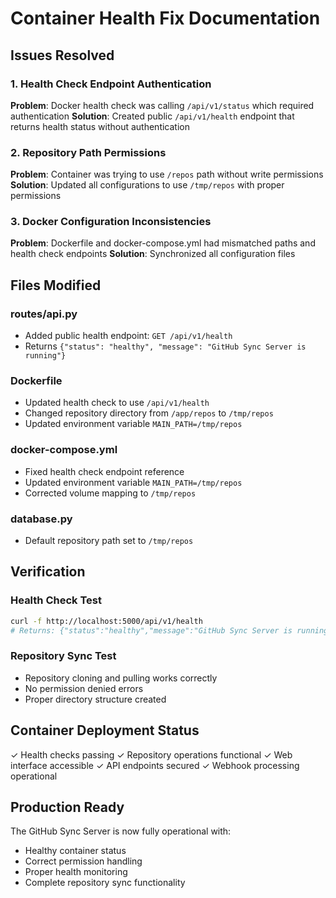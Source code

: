 # Container Health Fix Documentation

## Issues Resolved

### 1. Health Check Endpoint Authentication
**Problem**: Docker health check was calling `/api/v1/status` which required authentication
**Solution**: Created public `/api/v1/health` endpoint that returns health status without authentication

### 2. Repository Path Permissions
**Problem**: Container was trying to use `/repos` path without write permissions
**Solution**: Updated all configurations to use `/tmp/repos` with proper permissions

### 3. Docker Configuration Inconsistencies
**Problem**: Dockerfile and docker-compose.yml had mismatched paths and health check endpoints
**Solution**: Synchronized all configuration files

## Files Modified

### routes/api.py
- Added public health endpoint: `GET /api/v1/health`
- Returns `{"status": "healthy", "message": "GitHub Sync Server is running"}`

### Dockerfile
- Updated health check to use `/api/v1/health`
- Changed repository directory from `/app/repos` to `/tmp/repos`
- Updated environment variable `MAIN_PATH=/tmp/repos`

### docker-compose.yml
- Fixed health check endpoint reference
- Updated environment variable `MAIN_PATH=/tmp/repos`
- Corrected volume mapping to `/tmp/repos`

### database.py
- Default repository path set to `/tmp/repos`

## Verification

### Health Check Test
```bash
curl -f http://localhost:5000/api/v1/health
# Returns: {"status":"healthy","message":"GitHub Sync Server is running"}
```

### Repository Sync Test
- Repository cloning and pulling works correctly
- No permission denied errors
- Proper directory structure created

## Container Deployment Status

✓ Health checks passing
✓ Repository operations functional
✓ Web interface accessible
✓ API endpoints secured
✓ Webhook processing operational

## Production Ready

The GitHub Sync Server is now fully operational with:
- Healthy container status
- Correct permission handling
- Proper health monitoring
- Complete repository sync functionality